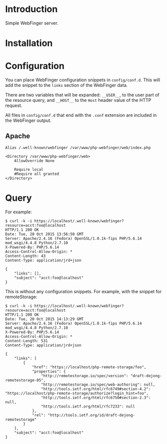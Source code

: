 # Introduction
Simple WebFinger server.

# Installation

# Configuration
You can place WebFinger configuration snippets in `config/conf.d`. This will 
add the snippet to the `links` section of the WebFinger data. 

There are two variables that will be expanded: `__USER__`, to the user part of
the resource query, and `__HOST__` to the `Host` header value of the HTTP
request.

All files in `config/conf.d` that end with the `.conf` extension are included
in the WebFinger output.

## Apache

    Alias /.well-known/webfinger /var/www/php-webfinger/web/index.php

    <Directory /var/www/php-webfinger/web>
        AllowOverride None

        Require local
        #Require all granted
    </Directory>

# Query
For example:

    $ curl -k -i https://localhost/.well-known/webfinger?resource=acct:foo@localhost
    HTTP/1.1 200 OK
    Date: Tue, 20 Oct 2015 13:56:50 GMT
    Server: Apache/2.4.16 (Fedora) OpenSSL/1.0.1k-fips PHP/5.6.14 mod_wsgi/4.4.8 Python/2.7.10
    X-Powered-By: PHP/5.6.14
    Access-Control-Allow-Origin: *
    Content-Length: 43
    Content-Type: application/jrd+json

    {
        "links": [],
        "subject": "acct:foo@localhost"
    }

This is without any configuration snippets. For example, with the snippet for
remoteStorage:

    $ curl -k -i https://localhost/.well-known/webfinger?resource=acct:foo@localhost
    HTTP/1.1 200 OK
    Date: Tue, 20 Oct 2015 14:13:29 GMT
    Server: Apache/2.4.16 (Fedora) OpenSSL/1.0.1k-fips PHP/5.6.14 mod_wsgi/4.4.8 Python/2.7.10
    X-Powered-By: PHP/5.6.14
    Access-Control-Allow-Origin: *
    Content-Length: 531
    Content-Type: application/jrd+json

    {
        "links": [
            {
                "href": "https://localhost/php-remote-storage/foo",
                "properties": {
                    "http://remotestorage.io/spec/version": "draft-dejong-remotestorage-05",
                    "http://remotestorage.io/spec/web-authoring": null,
                    "http://tools.ietf.org/html/rfc6749#section-4.2": "https://localhost/php-remote-storage/authorize?login_hint=foo",
                    "http://tools.ietf.org/html/rfc6750#section-2.3": null,
                    "http://tools.ietf.org/html/rfc7233": null
                },
                "rel": "http://tools.ietf.org/id/draft-dejong-remotestorage"
            }
        ],
        "subject": "acct:foo@localhost"
    }

